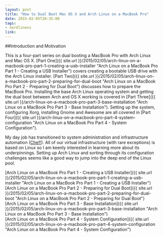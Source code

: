 ```yaml
---
layout: post
title: "How to Dual Boot Mac OS X and Arch Linux on a MacBook Pro"
date: 2015-02-05T20:35:00
tags:
- nerdliness
link:
---
```

##Introduction and Motivation

This is a four-part series on dual booting a MacBook Pro with Arch Linux and Mac OS X. [Part One]({{ site.url }}/2015/02/05/arch-linux-on-a-macbook-pro-part-1-creating-a-usb-installer "Arch Linux on a MacBook Pro Part 1 - Creating a USB Installer") covers creating a bootable USB drive with the Arch Linux installer. [Part Two]({{ site.url }}/2015/02/05/arch-linux-on-a-macbook-pro-part-2-preparing-for-dual-boot "Arch Linux on a MacBook Pro Part 2 - Preparing for Dual Boot") discusses how to prepare the MacBook Pro. Installing the base Arch Linux operating system and getting the dual boot between Arch and OS X working is covered in [Part Three]({{ site.url }}/arch-linux-on-a-macbook-pro-part-3-base-installation "Arch Linux on a MacBook Pro Part 3 - Base Installation"). Setting up the system, configuring Xorg, installing Gnome and Awesome are all covered in [Part Four]({{ site.url }}/arch-linux-on-a-macbook-pro-part-4-system-configuration "Arch Linux on a MacBook Pro Part 4 - System Configuration").

My day job has transitioned to system administration and infrastructure automation ([Chef!](http://chef.io "Chef")). All of our virtual infrastructure (with rare exceptions) is based on Linux so I am keenly interested in learning more about its underpinnings. Setting up Arch Linux and sorting through its configuration challenges seems like a good way to jump into the deep end of the Linux pool.

[Arch Linux on a MacBook Pro Part 1 - Creating a USB Installer]({{ site.url }}/2015/02/05/arch-linux-on-a-macbook-pro-part-1-creating-a-usb-installer "Arch Linux on a MacBook Pro Part 1 - Creating a USB Installer")  
[Arch Linux on a MacBook Pro Part 2 - Preparing for Dual Boot]({{ site.url }}/2015/02/05/arch-linux-on-a-macbook-pro-part-2-preparing-for-dual-boot "Arch Linux on a MacBook Pro Part 2 - Preparing for Dual Boot")  
[Arch Linux on a MacBook Pro Part 3 - Base Installation]({{ site.url }}/2015/02/05/arch-linux-on-a-macbook-pro-part-3-base-installation "Arch Linux on a MacBook Pro Part 3 - Base Installation")  
[Arch Linux on a MacBook Pro Part 4 - System Configuration]({{ site.url }}/2015/02/05/arch-linux-on-a-macbook-pro-part-4-system-configuration "Arch Linux on a MacBook Pro Part 4 - System Configuration")  
